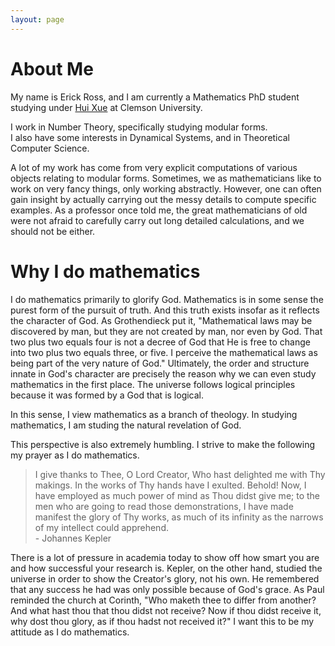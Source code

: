 ```yaml
---
layout: page
---
```



# About Me

My name is Erick Ross, and I am currently a Mathematics PhD student studying under [Hui Xue](https://huixue.people.clemson.edu/) at Clemson University.

I work in Number Theory, specifically studying modular forms.<br>I also have some interests in Dynamical Systems, and in Theoretical Computer Science.

A lot of my work has come from very explicit computations of various objects relating to modular forms. Sometimes, we as mathematicians like to work on very fancy things, only working abstractly. However, one can often gain insight by actually carrying out the messy details to compute specific examples. As a professor once told me, the great mathematicians of old were not afraid to carefully carry out long detailed calculations, and we should not be either. 



# Why I do mathematics
I do mathematics primarily to glorify God. 
Mathematics is in some sense the purest form of the pursuit of truth. And this truth exists insofar as it reflects the character of God. As Grothendieck put it, "Mathematical laws may be discovered by man, but they are not created by man, nor even by God. That two plus two equals four is not a decree of God that He is free to change into two plus two equals three, or five. I perceive the mathematical laws as being part of the very nature of God."
Ultimately, the order and structure innate in God's character are precisely the reason why we can even study mathematics in the first place. The universe follows logical principles because it was formed by a God that is logical. 

In this sense, I view mathematics as a branch of theology. In studying mathematics, I am studing the natural revelation of God.

This perspective is also extremely humbling. I strive to make the following my prayer as I do mathematics.
> I give thanks to Thee, O Lord Creator, Who hast delighted me with Thy makings. In the works of Thy hands have I exulted. Behold! Now, I have employed as much power of mind as Thou didst give me; to the men who are going to read those demonstrations, I have made manifest the glory of Thy works, as much of its infinity as the narrows of my intellect could apprehend.  
> \- Johannes Kepler

There is a lot of pressure in academia today to show off how smart you are and how successful your research is. Kepler, on the other hand, studied the universe in order to show the Creator's glory, not his own. He remembered that any success he had was only possible because of God's grace. As Paul reminded the church at Corinth, "Who maketh thee to differ from another? And what hast thou that thou didst not receive? Now if thou didst receive it, why dost thou glory, as if thou hadst not received it?"
I want this to be my attitude as I do mathematics.






